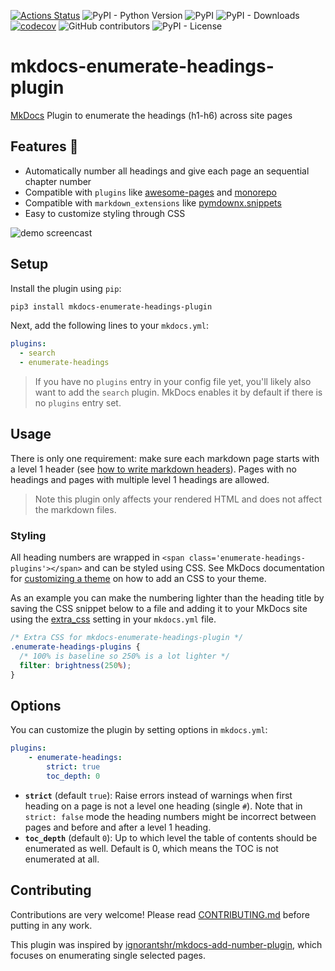 [![Actions Status](https://github.com/timvink/mkdocs-enumerate-headings-plugin/workflows/pytest/badge.svg)](https://github.com/timvink/mkdocs-enumerate-headings-plugin/actions)
![PyPI - Python Version](https://img.shields.io/pypi/pyversions/mkdocs-enumerate-headings-plugin)
![PyPI](https://img.shields.io/pypi/v/mkdocs-enumerate-headings-plugin)
![PyPI - Downloads](https://img.shields.io/pypi/dm/mkdocs-enumerate-headings-plugin)
[![codecov](https://codecov.io/gh/timvink/mkdocs-enumerate-headings-plugin/branch/master/graph/badge.svg)](https://codecov.io/gh/timvink/mkdocs-enumerate-headings-plugin)
![GitHub contributors](https://img.shields.io/github/contributors/timvink/mkdocs-enumerate-headings-plugin)
![PyPI - License](https://img.shields.io/pypi/l/mkdocs-enumerate-headings-plugin)

# mkdocs-enumerate-headings-plugin

[MkDocs](https://www.mkdocs.org/) Plugin to enumerate the headings (h1-h6) across site pages

## Features :star2:

- Automatically number all headings and give each page an sequential chapter number
- Compatible with `plugins` like [awesome-pages](https://github.com/lukasgeiter/mkdocs-awesome-pages-plugin) and [monorepo](https://github.com/spotify/mkdocs-monorepo-plugin)
- Compatible with `markdown_extensions` like [pymdownx.snippets](https://facelessuser.github.io/pymdown-extensions/extensions/snippets/)
- Easy to customize styling through CSS

![demo screencast](demo_screencast.gif)

## Setup

Install the plugin using `pip`:

```bash
pip3 install mkdocs-enumerate-headings-plugin
```

Next, add the following lines to your `mkdocs.yml`:

```yml
plugins:
  - search
  - enumerate-headings
```

> If you have no `plugins` entry in your config file yet, you'll likely also want to add the `search` plugin. MkDocs enables it by default if there is no `plugins` entry set.

## Usage

There is only one requirement: make sure each markdown page starts with a level 1 header (see [how to write markdown headers](https://daringfireball.net/projects/markdown/syntax#header)).
Pages with no headings and pages with multiple level 1 headings are allowed.

> Note this plugin only affects your rendered HTML and does not affect the markdown files.

### Styling

All heading numbers are wrapped in `<span class='enumerate-headings-plugins'></span>` and can be styled using CSS. See MkDocs documentation for [customizing a theme](https://www.mkdocs.org/user-guide/styling-your-docs/#customizing-a-theme) on how to add an CSS to your theme.

As an example you can make the numbering lighter than the heading title by saving the CSS snippet below to a file and adding it to your MkDocs site using the [extra_css](https://www.mkdocs.org/user-guide/configuration/#extra_css) setting in your `mkdocs.yml` file.

```css
/* Extra CSS for mkdocs-enumerate-headings-plugin */ 
.enumerate-headings-plugins {
  /* 100% is baseline so 250% is a lot lighter */
  filter: brightness(250%);
}
```

## Options

You can customize the plugin by setting options in `mkdocs.yml`:

```yml
plugins:
    - enumerate-headings:
        strict: true
        toc_depth: 0
```

- **`strict`** (default `true`): Raise errors instead of warnings when first heading on a page is not a level one heading (single `#`). Note that in `strict: false` mode the heading numbers might be incorrect between pages and before and after a level 1 heading.
- **`toc_depth`** (default `0`): Up to which level the table of contents should be enumerated as well. Default is 0, which means the TOC is not enumerated at all.

## Contributing

Contributions are very welcome! Please read [CONTRIBUTING.md](CONTRIBUTING.md) before putting in any work.

This plugin was inspired by [ignorantshr/mkdocs-add-number-plugin](https://github.com/ignorantshr/mkdocs-add-number-plugin), which focuses on enumerating single selected pages.
